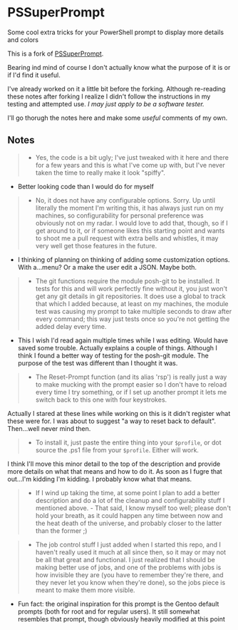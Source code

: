 # PSSuperPrompt

Some cool extra tricks for your PowerShell prompt to display more details and colors

This is a fork of [PSSuperPrompt](https://github.com/poshcodebear/PSSuperPrompt).

Bearing ind mind of course I don't actually know what the purpose of it is or if I'd find it useful. 

I've already worked on it a little bit before the forking. Although re-reading these notes after forking I realize I didn't follow the instructions in my testing and attempted use. *I may just apply to be a software tester.*

I'll go thorugh the notes here and make some *useful* comments of my own.

## Notes

>- Yes, the code is a bit ugly; I've just tweaked with it here and there for a few years and this is what I've come up with, but I've never taken the time to really make it look "spiffy".
- Better looking code than I would do for myself

>- No, it does not have any configurable options. Sorry. Up until literally the moment I'm writing
this, it has always just run on my machines, so configurability for personal preference was
obviously not on my radar. I would love to add that, though, so if I get around to it, or if
someone likes this starting point and wants to shoot me a pull request with extra bells and
whistles, it may very well get those features in the future.

- I thinking of planning on thinking of adding some customization options. With a...menu? Or a make the user edit a JSON. Maybe both. 

>- The git functions require the module posh-git to be installed. It tests for this and will work
perfectly fine without it, you just won't get any git details in git repositories. It does use
a global to track that which I added because, at least on my machines, the module test was causing
my prompt to take multiple seconds to draw after every command; this way just tests once so you're
not getting the added delay every time.
- This I wish I'd read again multiple times while I was editing. Would have saved some trouble. Actually explains a couple of things. Although I think I found a better way of testing for the posh-git module. The purpose of the test was different than I thought it was.

>- The Reset-Prompt function (and its alias 'rsp') is really just a way to make mucking with the
prompt easier so I don't have to reload every time I try something, or if I set up another prompt
it lets me switch back to this one with four keystrokes.

Actually I stared at these lines while working on this is it didn't register what these were for. I was about to suggest "a way to reset back to default". Then...well never mind then.

>- To install it, just paste the entire thing into your `$profile`, or dot source the .ps1 file
from your `$profile`. Either will work.

I think I'll move this minor detail to the top of the description and provide more details on what that means and how to do it. As soon as I fugre that out...I'm kidding I'm kidding. I probably know what that means.

>- If I wind up taking the time, at some point I plan to add a better description and do a lot of the
cleanup and configurability stuff I mentioned above.
    - That said, I know myself too well; please don't hold your breath, as it could happen any time
    between now and the heat death of the universe, and probably closer to the latter than the
    former ;)



> - The job control stuff I just added when I started this repo, and I haven't really used it much at all
since then, so it may or may not be all that great and functional. I just realized that I should be
making better use of jobs, and one of the problems with jobs is how invisible they are (you have to
remember they're there, and they never let you know when they're done), so the jobs piece is meant to
make them more visible.
- Fun fact: the original inspiration for this prompt is the Gentoo default prompts (both for root
and for regular users). It still somewhat resembles that prompt, though obviously heavily modified
at this point
